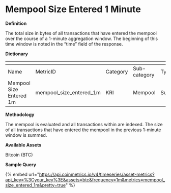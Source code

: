 # Mempool Size Entered 1 Minute

**Definition**

The total size in bytes of all transactions that have entered the mempool over the course of a 1-minute aggregation window. The beginning of this time window is noted in the “time” field of the response.&#x20;

**Dictionary**

<table data-header-hidden><thead><tr><th width="162"></th><th width="240"></th><th width="107"></th><th width="144"></th><th></th><th></th><th></th></tr></thead><tbody><tr><td>Name</td><td>MetricID</td><td>Category</td><td>Sub-category</td><td>Type</td><td>Unit</td><td>Interval</td></tr><tr><td>Mempool Size Entered 1m</td><td>mempool_size_entered_1m</td><td>KRI</td><td>Mempool</td><td>Sum</td><td>bytes</td><td>1m</td></tr></tbody></table>

**Methodology**

The mempool is evaluated and all transactions within are indexed. The size of all transactions that have entered the mempool in the previous 1-minute window is summed.

**Available Assets**

Bitcoin (BTC)

**Sample Query**

{% embed url="https://api.coinmetrics.io/v4/timeseries/asset-metrics?api_key=%3Cyour_key%3E&assets=btc&frequency=1m&metrics=mempool_size_entered_1m&pretty=true" %}
